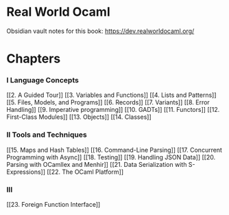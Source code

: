 # Real World Ocaml

Obsidian vault notes for this book:
https://dev.realworldocaml.org/

# Chapters
### I Language Concepts
[[2. A Guided Tour]]
[[3. Variables and Functions]]
[[4. Lists and Patterns]]
[[5. Files, Models, and Programs]]
[[6. Records]]
[[7. Variants]]
[[8. Error Handling]]
[[9. Imperative programming]]
[[10. GADTs]]
[[11. Functors]]
[[12. First-Class Modules]]
[[13. Objects]]
[[14. Classes]]

### II Tools and Techniques
[[15. Maps and Hash Tables]]
[[16. Command-Line Parsing]]
[[17. Concurrent Programming with Async]]
[[18. Testing]]
[[19. Handling JSON Data]]
[[20. Parsing with OCamllex and Menhir]]
[[21. Data Serialization with S-Expressions]]
[[22. The OCaml Platform]]

### III
[[23. Foreign Function Interface]]